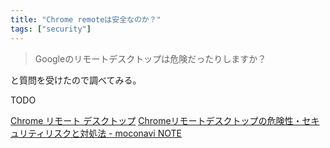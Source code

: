 ```yaml
---
title: "Chrome remoteは安全なのか？"
tags: ["security"]
---
```


> Googleのリモートデスクトップは危険だったりしますか？

と質問を受けたので調べてみる。

TODO

[Chrome リモート デスクトップ](https://remotedesktop.google.com/?hl=ja&pli=1)
[Chromeリモートデスクトップの危険性・セキュリティリスクと対処法 - moconavi NOTE](https://moconavi.jp/blog/2023/03/6981/)